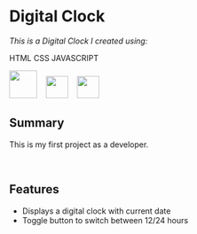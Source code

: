 # Digital Clock

_This is a Digital Clock I created using:_

HTML
CSS
JAVASCRIPT

<!--
<br>

Try it out [here](https://otterwerks.github.io/JSTetris) on GitHub Pages. Mobile Friendly!

<br> -->

<p><img src="icons/javascript.svg" width="50">&nbsp&nbsp&nbsp&nbsp<img src="icons/css-3.svg" width="40">&nbsp&nbsp&nbsp&nbsp<img src="icons/html-5.svg" width="40">

<br>

## Summary

This is my first project as a developer.

<br>

## Features

- Displays a digital clock with current date
- Toggle button to switch between 12/24 hours
  <br>
